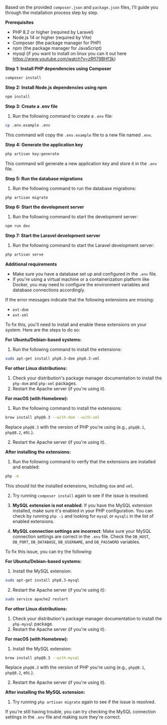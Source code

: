 

Based on the provided `composer.json` and `package.json` files, I'll guide you through the installation process step by step.

**Prerequisites**

* PHP 8.2 or higher (required by Laravel)
* Node.js 14 or higher (required by Vite)
* Composer (the package manager for PHP)
* npm (the package manager for JavaScript)
* mysql (if you want to install on linux you can it out here https://www.youtube.com/watch?v=zRfI79BHf3k)


**Step 1: Install PHP dependencies using Composer**

```bash
composer install
```

**Step 2: Install Node.js dependencies using npm**

```bash
npm install
```

**Step 3: Create a .env file**

1. Run the following command to create a `.env` file:
```bash
cp .env.example .env
```
This command will copy the `.env.example` file to a new file named `.env`.

**Step 4: Generate the application key**

```bash
php artisan key:generate
```
This command will generate a new application key and store it in the `.env` file.

**Step 5: Run the database migrations**

1. Run the following command to run the database migrations:
```bash
php artisan migrate
```

**Step 6: Start the development server**

1. Run the following command to start the development server:
```bash
npm run dev
```

**Step 7: Start the Laravel development server**

1. Run the following command to start the Laravel development server:
```bash
php artisan serve
```

**Additional requirements**

* Make sure you have a database set up and configured in the `.env` file.
* If you're using a virtual machine or a containerization platform like Docker, you may need to configure the environment variables and database connections accordingly.




If the error messages indicate that the following extensions are missing:

* `ext-dom`
* `ext-xml`

To fix this, you'll need to install and enable these extensions on your system. Here are the steps to do so:

**For Ubuntu/Debian-based systems:**

1. Run the following command to install the extensions:
```bash
sudo apt-get install php8.3-dom php8.3-xml
```

**For other Linux distributions:**

1. Check your distribution's package manager documentation to install the `php-dom` and `php-xml` packages.
2. Restart the Apache server (if you're using it).

**For macOS (with Homebrew):**

1. Run the following command to install the extensions:
```bash
brew install php@8.3 --with-dom --with-xml
```
Replace `php@8.3` with the version of PHP you're using (e.g., `php@8.1`, `php@8.2`, etc.).

2. Restart the Apache server (if you're using it).

**After installing the extensions:**

1. Run the following command to verify that the extensions are installed and enabled:
```bash
php -m
```
This should list the installed extensions, including `dom` and `xml`.

2. Try running `composer install` again to see if the issue is resolved.




1. **MySQL extension is not enabled**: If you have the MySQL extension installed, make sure it's enabled in your PHP configuration. You can check by running `php -i` and looking for `mysql` or `mysqli` in the list of enabled extensions.
2. **MySQL connection settings are incorrect**: Make sure your MySQL connection settings are correct in the `.env` file. Check the `DB_HOST`, `DB_PORT`, `DB_DATABASE`, `DB_USERNAME`, and `DB_PASSWORD` variables.

To fix this issue, you can try the following:

**For Ubuntu/Debian-based systems:**

1. Install the MySQL extension:
```bash
sudo apt-get install php8.3-mysql
```

2. Restart the Apache server (if you're using it):
```bash
sudo service apache2 restart
```

**For other Linux distributions:**

1. Check your distribution's package manager documentation to install the `php-mysql` package.
2. Restart the Apache server (if you're using it).

**For macOS (with Homebrew):**

1. Install the MySQL extension:
```bash
brew install php@8.3 --with-mysql
```
Replace `php@8.3` with the version of PHP you're using (e.g., `php@8.1`, `php@8.2`, etc.).

2. Restart the Apache server (if you're using it).

**After installing the MySQL extension:**

1. Try running `php artisan migrate` again to see if the issue is resolved.

If you're still having trouble, you can try checking the MySQL connection settings in the `.env` file and making sure they're correct.
